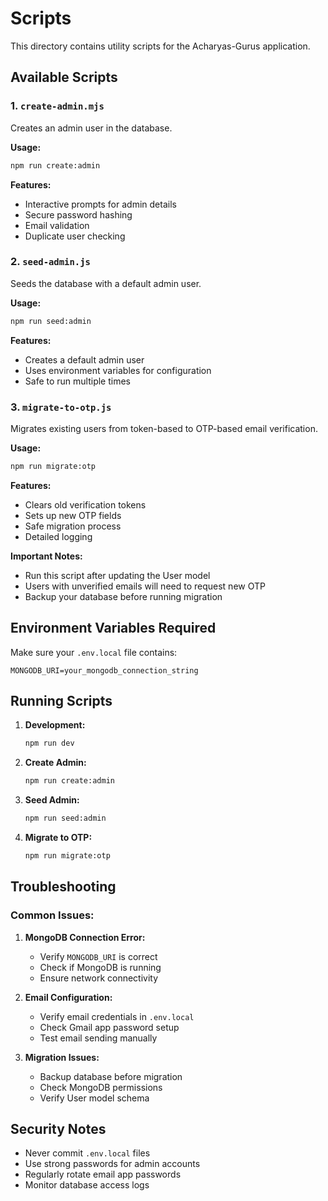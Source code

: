 # Scripts

This directory contains utility scripts for the Acharyas-Gurus application.

## Available Scripts

### 1. `create-admin.mjs`
Creates an admin user in the database.

**Usage:**
```bash
npm run create:admin
```

**Features:**
- Interactive prompts for admin details
- Secure password hashing
- Email validation
- Duplicate user checking

### 2. `seed-admin.js`
Seeds the database with a default admin user.

**Usage:**
```bash
npm run seed:admin
```

**Features:**
- Creates a default admin user
- Uses environment variables for configuration
- Safe to run multiple times

### 3. `migrate-to-otp.js`
Migrates existing users from token-based to OTP-based email verification.

**Usage:**
```bash
npm run migrate:otp
```

**Features:**
- Clears old verification tokens
- Sets up new OTP fields
- Safe migration process
- Detailed logging

**Important Notes:**
- Run this script after updating the User model
- Users with unverified emails will need to request new OTP
- Backup your database before running migration

## Environment Variables Required

Make sure your `.env.local` file contains:

```env
MONGODB_URI=your_mongodb_connection_string
```

## Running Scripts

1. **Development:**
   ```bash
   npm run dev
   ```

2. **Create Admin:**
   ```bash
   npm run create:admin
   ```

3. **Seed Admin:**
   ```bash
   npm run seed:admin
   ```

4. **Migrate to OTP:**
   ```bash
   npm run migrate:otp
   ```

## Troubleshooting

### Common Issues:

1. **MongoDB Connection Error:**
   - Verify `MONGODB_URI` is correct
   - Check if MongoDB is running
   - Ensure network connectivity

2. **Email Configuration:**
   - Verify email credentials in `.env.local`
   - Check Gmail app password setup
   - Test email sending manually

3. **Migration Issues:**
   - Backup database before migration
   - Check MongoDB permissions
   - Verify User model schema

## Security Notes

- Never commit `.env.local` files
- Use strong passwords for admin accounts
- Regularly rotate email app passwords
- Monitor database access logs